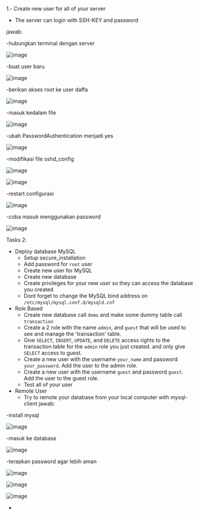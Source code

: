 1.- Create new user for all of your server

  - The server can login with SSH-KEY and password 

jawab:

-hubungkan terminal dengan server

![image](https://github.com/user-attachments/assets/b881a6b6-e316-40c0-b962-bebbfbe0dbb2)

-buat user baru

![image](https://github.com/user-attachments/assets/2b0b68e2-a726-4b24-8a2f-fe92e6a7d79d)

-berikan akses root ke user daffa

![image](https://github.com/user-attachments/assets/91372d70-bed9-4e37-aefd-627ae94682ba)

-masuk kedalam file

![image](https://github.com/user-attachments/assets/942c5b3c-7fc5-4d39-a0bf-b37e93aaf339)

-ubah PasswordAuthentication menjadi yes

![image](https://github.com/user-attachments/assets/c0764837-ef33-420e-b073-bb806fe0fa4d)

-modifikasi file sshd_config

![image](https://github.com/user-attachments/assets/ec510601-7970-4136-bae3-076a3e23e6e2)

![image](https://github.com/user-attachments/assets/684c972b-5cd0-4ed9-addd-edbdadcc6741)

-restart configurasi

![image](https://github.com/user-attachments/assets/6d80d489-541c-4898-a06f-825520a1178a)

-coba masuk menggunakan password

![image](https://github.com/user-attachments/assets/8c1d19bc-23c4-4dad-a839-6e1b30bfa1e5)

Tasks 2:
- Deploy database MySQL 
	- Setup secure_installation
	- Add password for `root` user
	- Create new user for MySQL 
	- Create new database
	- Create privileges for your new user so they can access the database you created
	- Dont forget to change the MySQL bind address on `/etc/mysql/mysql.conf.d/mysqld.cnf`
- Role Based
	- Create new database call `demo` and make some dummy table call `transaction`
	- Create a 2 role with the name `admin`, and `guest` that will be used to see and manage the 'transaction' table.
	- Give `SELECT`, `INSERT`, `UPDATE`, and `DELETE` access rights to the transaction table for the `admin` role you just created. and only give `SELECT` access to guest.
	- Create a new user with the username `your_name` and password `your_password`. Add the user to the admin role.
	- Create a new user with the username `guest` and password `guest`. Add the user to the guest role.
	- Test all of your user
- Remote User
	- Try to remote your database from your local computer with mysql-client
jawab:

-install mysql

![image](https://github.com/user-attachments/assets/2e364900-ce52-45e1-9209-4caaf8adf2e8)

-masuk ke database

![image](https://github.com/user-attachments/assets/c8a8032c-7616-4d83-88be-a09ace5122c9)

-terapkan password agar lebih aman

![image](https://github.com/user-attachments/assets/c5939f44-0944-4e46-be75-e39c78abf6ba)

![image](https://github.com/user-attachments/assets/67cd9466-1001-4f8b-85d7-e884e8733a04)

![image](https://github.com/user-attachments/assets/7a207b53-4ac8-4022-8666-8ffac478b5da)

-











